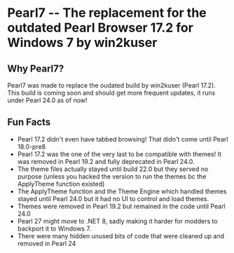 # Pearl7 -- The replacement for the outdated Pearl Browser 17.2 for Windows 7 by win2kuser

## Why Pearl7?
Pearl7 was made to replace the oudated build by win2kuser (Pearl 17.2). This build is coming soon and should get more frequent updates, it runs under Pearl 24.0 as of now!


## Fun Facts

* Pearl 17.2 didn't even have tabbed browsing! That didn't come until Pearl 18.0-pre8
* Pearl 17.2 was the one of the very last to be compatible with themes! It was removed in Pearl 19.2 and fully deprecated in Pearl 24.0.
* The theme files actually stayed until build 22.0 but they served no purpose (unless you hacked the version to run the themes bc the ApplyTheme function existed)
* The ApplyTheme function and the Theme Engine which handled themes stayed until Pearl 24.0 but it had no UI to control and load themes.
* Themes were removed in Pearl 19.2 but remained in the code until Pearl 24.0
* Pearl 27 might move to .NET 8, sadly making it harder for modders to backport it to Windows 7.
* There were many hidden unused bits of code that were cleaned up and removed in Pearl 24
